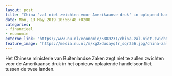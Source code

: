 ```yaml
---
layout: post
title: "China 'zal niet zwichten voor Amerikaanse druk' in oplopend handelsconflict"
date: Mon, 13 May 2019 10:56:48 +0200
categories: 
- financieel 
- economie 
externe_link: "https://www.nu.nl/economie/5889231/china-zal-niet-zwichten-voor-amerikaanse-druk-in-oplopend-handelsconflict.html"
feature_image: "https://media.nu.nl/m/xg2xdusayqfr_sqr256.jpg/china-zal-niet-zwichten-voor-amerikaanse-druk-in-oplopend-handelsconflict.jpg"
---
```


Het Chinese ministerie van Buitenlandse Zaken zegt niet te zullen zwichten voor de Amerikaanse druk in het opnieuw oplaaiende handelsconflict tussen de twee landen.
